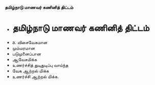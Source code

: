 **தமிழ்நாடு மாணவர் கணினித் திட்டம்**
- # தமிழ்நாடு மாணவர் கணினித் திட்டம்
- a. விசைவேகமான
- மும்மரமான
- படுமுனைப்பான
- ஆவேசமிக்க
- உணர்ச்சித் துடிதுடிப்பு வாய்ந்த
- வேக ஆற்றல் மிக்க
- உணர்ச்சி ஆற்றல் மிக்க.

